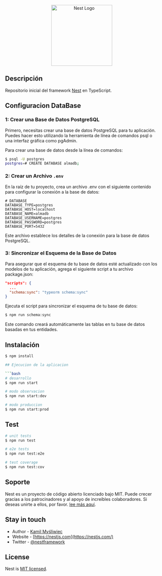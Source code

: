 <p align="center">
  <a href="http://nestjs.com/" target="blank"><img src="https://nestjs.com/img/logo-small.svg" width="200" alt="Nest Logo" /></a>
</p>

[circleci-image]: https://img.shields.io/circleci/build/github/nestjs/nest/master?token=abc123def456
[circleci-url]: https://circleci.com/gh/nestjs/nest

## Descripción

Repositorio inicial del framework [Nest](https://github.com/nestjs/nest) en TypeScript.

## Configuracion DataBase

### 1: Crear una Base de Datos PostgreSQL

Primero, necesitas crear una base de datos PostgreSQL para tu aplicación. Puedes hacer esto utilizando la herramienta de línea de comandos psql o una interfaz gráfica como pgAdmin.

Para crear una base de datos desde la línea de comandos:
```bash
$ psql -U postgres
postgres=# CREATE DATABASE almadb;
```

### 2: Crear un Archivo `.env`

En la raíz de tu proyecto, crea un archivo .env con el siguiente contenido para configurar la conexión a la base de datos:

```env
# DATABASE
DATABASE_TYPE=postgres
DATABASE_HOST=localhost
DATABASE_NAME=almadb
DATABASE_USERNAME=postgres
DATABASE_PASSWORD=postgres
DATABASE_PORT=5432
```

Este archivo establece los detalles de la conexión para la base de datos PostgreSQL.

### 3: Sincronizar el Esquema de la Base de Datos

Para asegurar que el esquema de tu base de datos esté actualizado con los modelos de tu aplicación, agrega el siguiente script a tu archivo package.json:

```json
"scripts": {
  ...
  "schema:sync": "typeorm schema:sync"
}
```

Ejecuta el script para sincronizar el esquema de tu base de datos:

```bash
$ npm run schema:sync
```

Este comando creará automáticamente las tablas en tu base de datos basadas en tus entidades.

## Instalación

```bash
$ npm install

## Ejecucion de la aplicacion

```bash
# desarrollo
$ npm run start

# modo observacion
$ npm run start:dev

# modo produccion
$ npm run start:prod
```

## Test

```bash
# unit tests
$ npm run test

# e2e tests
$ npm run test:e2e

# test coverage
$ npm run test:cov
```

## Soporte

Nest es un proyecto de código abierto licenciado bajo MIT. Puede crecer gracias a los patrocinadores y al apoyo de increíbles colaboradores. Si deseas unirte a ellos, por favor. [lee más aquí](https://docs.nestjs.com/support).

## Stay in touch

- Author - [Kamil Myśliwiec](https://kamilmysliwiec.com)
- Website - [https://nestjs.com](https://nestjs.com/)
- Twitter - [@nestframework](https://twitter.com/nestframework)

## License

Nest is [MIT licensed](LICENSE).
